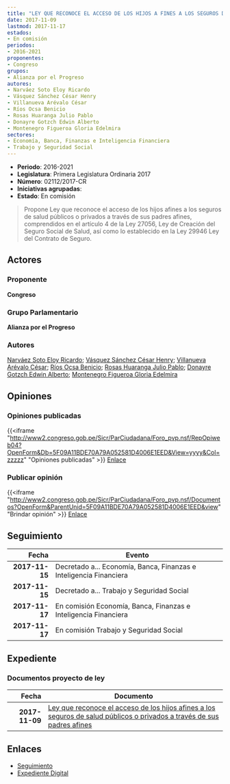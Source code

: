 ```yaml
---
title: "LEY QUE RECONOCE EL ACCESO DE LOS HIJOS A FINES A LOS SEGUROS DE SALUD PÚBLICOS O PRIVADOS, A TRAVÉS DE SUS PADRES AFINES"
date: 2017-11-09
lastmod: 2017-11-17
estados:
- En comisión
periodos:
- 2016-2021
proponentes:
- Congreso
grupos:
- Alianza por el Progreso
autores:
- Narváez Soto Eloy Ricardo
- Vásquez Sánchez César Henry
- Villanueva Arévalo César
- Ríos Ocsa Benicio
- Rosas Huaranga Julio Pablo
- Donayre Gotzch Edwin Alberto
- Montenegro Figueroa Gloria Edelmira
sectores:
- Economía, Banca, Finanzas e Inteligencia Financiera
- Trabajo y Seguridad Social
---
```

- **Periodo**: 2016-2021
- **Legislatura**: Primera Legislatura Ordinaria 2017
- **Número**: 02112/2017-CR
- **Iniciativas agrupadas**: 
- **Estado**: En comisión

> Propone Ley que reconoce el acceso de los hijos afines a los seguros de salud públicos o privados a través de sus padres afines, comprendidos en el artículo 4 de la Ley 27056, Ley de Creación del Seguro Social de Salud, así como lo establecido en la Ley 29946 Ley del Contrato de Seguro.


## Actores

### Proponente

**Congreso**

### Grupo Parlamentario

**Alianza por el Progreso**

### Autores

[Narváez Soto Eloy Ricardo](mailto:mailto:enarvaez@congreso.gob.pe); [Vásquez Sánchez César Henry](mailto:mailto:cvasquezs@congreso.gob.pe); [Villanueva Arévalo César](mailto:mailto:cvillanueva@congreso.gob.pe); [Ríos Ocsa Benicio](mailto:mailto:brios@congreso.gob.pe); [Rosas Huaranga Julio Pablo](mailto:mailto:jrosas@congreso.gob.pe); [Donayre Gotzch Edwin Alberto](mailto:mailto:edonayre@congreso.gob.pe); [Montenegro Figueroa Gloria Edelmira](mailto:mailto:gmontenegrof@congreso.gob.pe)

## Opiniones

### Opiniones publicadas

{{<iframe "http://www2.congreso.gob.pe/Sicr/ParCiudadana/Foro_pvp.nsf/RepOpiweb04?OpenForm&Db=5F09A11BDE70A79A052581D4006E1EED&View=yyyy&Col=zzzzz" "Opiniones publicadas" >}}
[Enlace](http://www2.congreso.gob.pe/Sicr/ParCiudadana/Foro_pvp.nsf/RepOpiweb04?OpenForm&Db=5F09A11BDE70A79A052581D4006E1EED&View=yyyy&Col=zzzzz)

### Publicar opinión

{{<iframe "http://www2.congreso.gob.pe/Sicr/ParCiudadana/Foro_pvp.nsf/Documentos?OpenForm&ParentUnid=5F09A11BDE70A79A052581D4006E1EED&view" "Brindar opinión" >}}
[Enlace](http://www2.congreso.gob.pe/Sicr/ParCiudadana/Foro_pvp.nsf/Documentos?OpenForm&ParentUnid=5F09A11BDE70A79A052581D4006E1EED&view)


## Seguimiento

| Fecha | Evento |
|------:|--------|
| **2017-11-15** | Decretado a... Economía, Banca, Finanzas e Inteligencia Financiera |
| **2017-11-15** | Decretado a... Trabajo y Seguridad Social |
| **2017-11-17** | En comisión Economía, Banca, Finanzas e Inteligencia Financiera |
| **2017-11-17** | En comisión Trabajo y Seguridad Social |

## Expediente

### Documentos proyecto de ley

| Fecha | Documento |
|------:|-----------|
| **2017-11-09** | [Ley que reconoce el acceso de los hijos afines a los seguros de salud públicos o privados a través de sus padres afines](http://www.leyes.congreso.gob.pe/Documentos/2016_2021/Proyectos_de_Ley_y_de_Resoluciones_Legislativas/PL0210920171109.PDF) |

## Enlaces

- [Seguimiento](http://www2.congreso.gob.pe/Sicr/TraDocEstProc/CLProLey2016.nsf/f7fff46988ca05b1052578e100829cc7/e8aec627494786b8052581d4005f40e3?OpenDocument)
- [Expediente Digital](http://www2.congreso.gob.pe/Sicr/TraDocEstProc/CLProLey2016.nsf/f7fff46988ca05b1052578e100829cc7/e8aec627494786b8052581d4005f40e3?OpenDocument&Click=05257FB7005EB655.eb71d0cf91d8294e05256cdf006b5706/$Body/0.1C6C)


